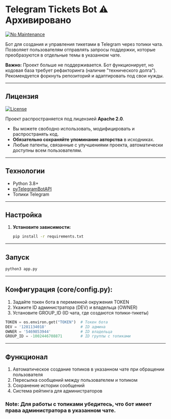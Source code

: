 # Telegram Tickets Bot ⚠️ Архивировано  
[![No Maintenance](https://img.shields.io/badge/Status-Archived-red)](https://github.com/UNVISLATE/Telegram-Tickets-bot)  

Бот для создания и управления тикетами в Telegram через топики чата. Позволяет пользователям отправлять запросы поддержки, которые преобразуются в отдельные темы в указанном чате.  

**Важно:**
Проект больше не поддерживается. Бот функционирует, но кодовая база требует рефакторинга (наличие "технического долга"). Рекомендуется форкнуть репозиторий и адаптировать под свои нужды.  

---
## Лицензия  
[![License](https://img.shields.io/badge/License-Apache_2.0-blue.svg)](LICENSE)  

Проект распространяется под лицензией **Apache 2.0**.  
- Вы можете свободно использовать, модифицировать и распространять код.  
- **Обязательно сохраняйте упоминание авторства** в исходниках.  
- Любые патенты, связанные с улучшениями проекта, автоматически доступны всем пользователям.
---
## Технологии  
- Python 3.8+  
- [pyTelegramBotAPI](https://github.com/eternnoir/pyTelegramBotAPI)  
- Топики Telegram  
---
## Настройка  
1. **Установите зависимости:**  
   ```bash
   pip install -r requirements.txt
   ```
---
## Запуск
```bash
python3 app.py
```
---
## Конфигурация (core/config.py):
1. Задайте токен бота в переменной окружения TOKEN
2. Укажите ID администратора (DEV) и владельца (OWNER)
3. Установите GROUP_ID (ID чата, где создаются топики-тикеты)
```python
TOKEN = os.environ.get("TOKEN")  # Токен бота
DEV = '1281134018'               # ID админа
OWNER = '5469853944'             # ID владельца
GROUP_ID = -1002446708871        # ID группы с топиками
```
---
## Функционал
1. Автоматическое создание топиков в указанном чате при обращении пользователя
2. Пересылка сообщений между пользователем и топиком
3. Сохранение истории сообщений
4. Система рейтинга для администраторов

### Note: Для работы с топиками убедитесь, что бот имеет права администратора в указанном чате.

